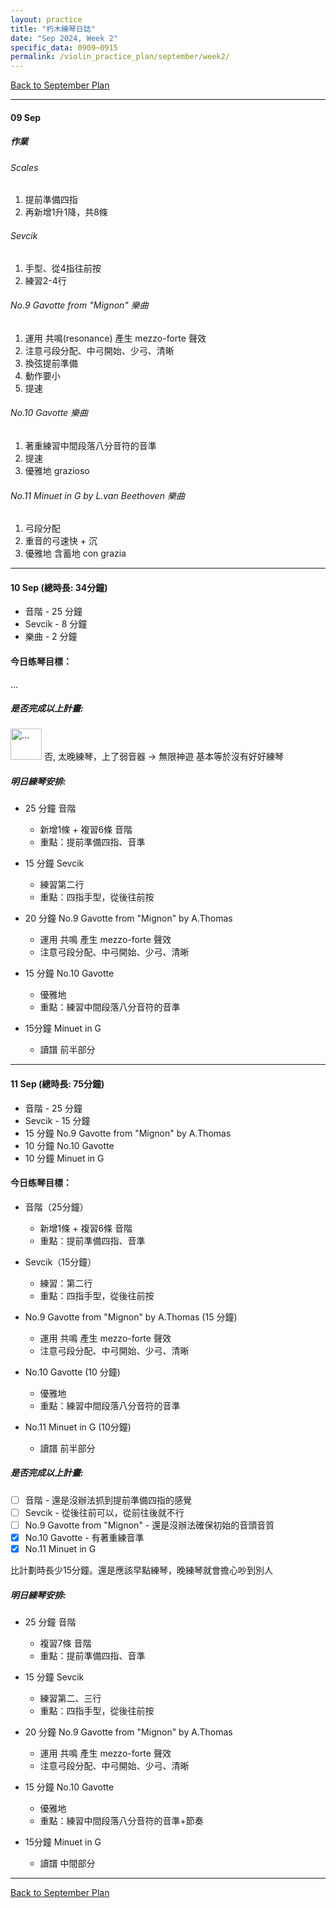 ```yaml
---
layout: practice
title: "朽木練琴日誌"
date: "Sep 2024, Week 2"
specific_data: 0909~0915
permalink: /violin_practice_plan/september/week2/
---
```


<a href="{{ '/violin_practice_plan/september/' | relative_url }}">Back to September Plan</a>


---
#### 09 Sep

##### 作業
###### Scales 
   1. 提前準備四指
   2. 再新增1升1降，共8條

###### Sevcik
   1. 手型、從4指往前按
   2. 練習2-4行

###### No.9 Gavotte from "Mignon" 樂曲 
   1. 運用 共鳴(resonance) 產生 mezzo-forte 聲效
   2. 注意弓段分配、中弓開始、少弓、清晰
   3. 換弦提前準備
   4. 動作要小
   5. 提速

###### No.10 Gavotte 樂曲
   1. 著重練習中間段落八分音符的音準
   2. 提速
   3. 優雅地 grazioso

###### No.11 Minuet in G by L.van Beethoven 樂曲
   1. 弓段分配
   2. 重音的弓速快 + 沉
   3. 優雅地 含蓄地 con grazia


---


#### 10 Sep (總時長: 34分鐘)
* 音階 - 25 分鐘 
* Sevcik - 8 分鐘 
* 樂曲 - 2 分鐘

#### 今日练琴目標：
...

##### 是否完成以上計畫:

<img src="{{ '/assets/images/thinking.png' | relative_url }}" alt="..." width="50px" >
否, 太晚練琴，上了弱音器 -> 無限神遊 基本等於沒有好好練琴


##### 明日練琴安排:
- 25 分鐘 音階
   - 新增1條 + 複習6條 音階
   - 重點：提前準備四指、音準

- 15 分鐘 Sevcik
   - 練習第二行 
   - 重點：四指手型，從後往前按

- 20 分鐘 No.9 Gavotte from "Mignon" by A.Thomas
   - 運用 共鳴 產生 mezzo-forte 聲效
   - 注意弓段分配、中弓開始、少弓、清晰

- 15 分鐘 No.10 Gavotte
  - 優雅地
  - 重點：練習中間段落八分音符的音準

- 15分鐘 Minuet in G
  - 讀譜 前半部分

---

#### 11 Sep (總時長: 75分鐘)
* 音階 - 25 分鐘 
* Sevcik - 15 分鐘 
* 15 分鐘 No.9 Gavotte from "Mignon" by A.Thomas
* 10 分鐘 No.10 Gavotte
* 10 分鐘 Minuet in G

#### 今日练琴目標：

- 音階（25分鐘）
   - 新增1條 + 複習6條 音階
   - 重點：提前準備四指、音準

- Sevcik（15分鐘）
   - 練習：第二行
   - 重點：四指手型，從後往前按

- No.9 Gavotte from "Mignon" by A.Thomas (15 分鐘)
   - 運用 共鳴 產生 mezzo-forte 聲效
   - 注意弓段分配、中弓開始、少弓、清晰

- No.10 Gavotte (10 分鐘)
  - 優雅地
  - 重點：練習中間段落八分音符的音準

- No.11  Minuet in G (10分鐘)
  - 讀譜 前半部分

##### 是否完成以上計畫:
- [ ] 音階 - 還是沒辦法抓到提前準備四指的感覺
- [ ]  Sevcik - 從後往前可以，從前往後就不行
- [ ]  No.9 Gavotte from "Mignon" - 還是沒辦法確保初始的音頭音質
- [x] No.10 Gavotte - 有著重練音準
- [x] No.11  Minuet in G

比計劃時長少15分鐘。還是應該早點練琴，晚練琴就會擔心吵到別人

##### 明日練琴安排:
- 25 分鐘 音階
   - 複習7條 音階
   - 重點：提前準備四指、音準

- 15 分鐘 Sevcik
   - 練習第二、三行 
   - 重點：四指手型，從後往前按

- 20 分鐘 No.9 Gavotte from "Mignon" by A.Thomas
   - 運用 共鳴 產生 mezzo-forte 聲效
   - 注意弓段分配、中弓開始、少弓、清晰

- 15 分鐘 No.10 Gavotte
  - 優雅地
  - 重點：練習中間段落八分音符的音準+節奏

- 15分鐘 Minuet in G
  - 讀譜 中間部分

---

<a href="{{ '/violin_practice_plan/september/' | relative_url }}">Back to September Plan</a>